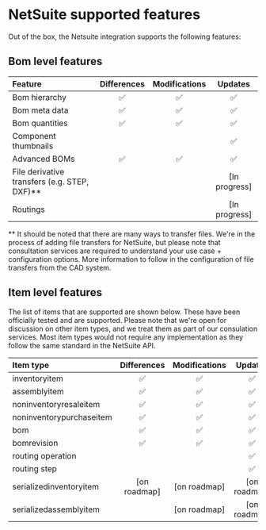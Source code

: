 
# NetSuite supported features

Out of the box, the Netsuite integration supports the following features:

 ## Bom level features
|Feature|Differences|Modifications|Updates|
|:---------------------------|:---:|:---:|:---:|
|Bom hierarchy|:white_check_mark:|:white_check_mark:|:white_check_mark:|
|Bom meta data|:white_check_mark:|:white_check_mark:|:white_check_mark:|
|Bom quantities|:white_check_mark:|:white_check_mark:|:white_check_mark:|
|Component thumbnails|||:white_check_mark:|
|Advanced BOMs|:white_check_mark:|:white_check_mark:|:white_check_mark:|[in testing (development completed)]|
|File derivative transfers (e.g. STEP, DXF)**|||[In progress]|
|Routings|||[In progress]|

** It should be noted that there are many ways to transfer files. We're in the process of adding file transfers for NetSuite, but please note that consultation services are required to understand your use case + configuration options. More information to follow in the configuration of file transfers from the CAD system.

## Item level features

The list of items that are supported are shown below. These have been officially tested and are supported. Please note that we're open for discussion on other item types, and we treat them as part of our consulation services. Most item types would not require any implementation as they follow the same standard in the NetSuite API. 

|Item type|Differences|Modifications|Updates|
|:---------------------------|:---:|:---:|:---:|
|inventoryitem|:white_check_mark:|:white_check_mark:|:white_check_mark:|
|assemblyitem|:white_check_mark:|:white_check_mark:|:white_check_mark:|
|noninventoryresaleitem|:white_check_mark:|:white_check_mark:|:white_check_mark:|
|noninventorypurchaseitem|:white_check_mark:|:white_check_mark:|:white_check_mark:|
|bom|:white_check_mark:|:white_check_mark:|:white_check_mark:|
|bomrevision|:white_check_mark:|:white_check_mark:|:white_check_mark:|
|routing operation|||:white_check_mark:|
|routing step|||:white_check_mark:|
|serializedinventoryitem|[on roadmap]|[on roadmap]|[on roadmap]|
|serializedassemblyitem ||[on roadmap]|[on roadmap]|[on roadmap]|

